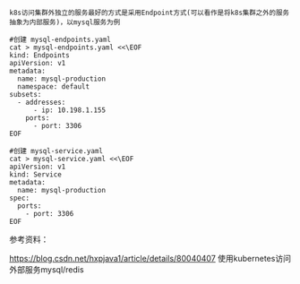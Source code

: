 `
k8s访问集群外独立的服务最好的方式是采用Endpoint方式(可以看作是将k8s集群之外的服务抽象为内部服务)，以mysql服务为例
`

```
#创建 mysql-endpoints.yaml
cat > mysql-endpoints.yaml <<\EOF
kind: Endpoints
apiVersion: v1
metadata:
  name: mysql-production
  namespace: default
subsets:
  - addresses:
      - ip: 10.198.1.155
    ports:
      - port: 3306
EOF
```

```
#创建 mysql-service.yaml
cat > mysql-service.yaml <<\EOF
apiVersion: v1
kind: Service
metadata:
  name: mysql-production
spec:
  ports:
    - port: 3306
EOF
```
参考资料：

https://blog.csdn.net/hxpjava1/article/details/80040407   使用kubernetes访问外部服务mysql/redis
